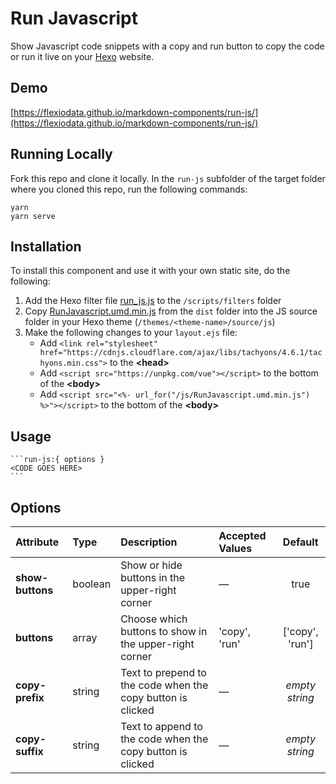 # Run Javascript

Show Javascript code snippets with a copy and run button to copy the code or run it live on your [Hexo](https://hexo.io/) website.

## Demo

[https://flexiodata.github.io/markdown-components/run-js/](https://flexiodata.github.io/markdown-components/run-js/)

## Running Locally

Fork this repo and clone it locally. In the `run-js` subfolder of the target folder where you cloned this repo, run the following commands:

```
yarn
yarn serve
```

## Installation

To install this component and use it with your own static site, do the following:

1. Add the Hexo filter file [run_js.js](https://github.com/flexiodata/markdown-components/blob/master/run-js/hexo/scripts/filter/run_js.js) to the `/scripts/filters` folder
2. Copy [RunJavascript.umd.min.js](https://github.com/flexiodata/markdown-components/blob/master/run-js/dist/RunJavascript.umd.min.js) from the `dist` folder into the JS source folder in your Hexo theme (`/themes/<theme-name>/source/js`)
3. Make the following changes to your `layout.ejs` file:
    * Add `<link rel="stylesheet" href="https://cdnjs.cloudflare.com/ajax/libs/tachyons/4.6.1/tachyons.min.css">` to the **&lt;head&gt;**
    * Add `<script src="https://unpkg.com/vue"></script>` to the bottom of the **&lt;body&gt;**
    * Add `<script src="<%- url_for("/js/RunJavascript.umd.min.js") %>"></script>` to the bottom of the **&lt;body&gt;**

## Usage

````
```run-js:{ options }
<CODE GOES HERE>
```
````

## Options

| Attribute | Type | Description | Accepted Values | Default |
|:--------|:--------|:--------|:--------|:------:|
| **show-buttons** | boolean | Show or hide buttons in the upper-right corner | &mdash; | true |
| **buttons** | array | Choose which buttons to show in the upper-right corner | 'copy', 'run' | ['copy', 'run'] |
| **copy-prefix** | string | Text to prepend to the code when the copy button is clicked | &mdash; | *empty string* |
| **copy-suffix** | string | Text to append to the code when the copy button is clicked | &mdash; | *empty string* |
